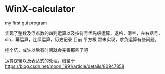# WinX-calculator
my first gui program

实现了整数及浮点数的四则运算以及按符号优先级运算，退格，清空，左右括号，sin，幂运算，连续运算，历史记录
目前 平方根 暂未实现，求负运算有些问题。

挖个坑，或许以后有时间就会完善那些了吧

运算逻辑以及表达式的处理，借鉴于 https://blog.csdn.net/moon_1991/article/details/80947858
